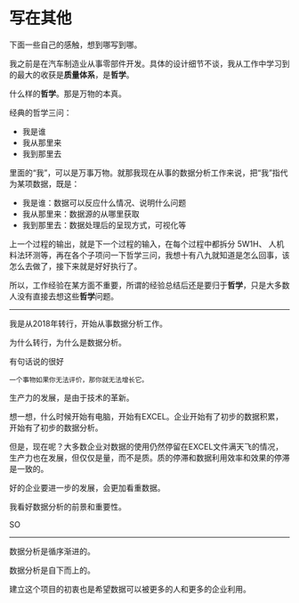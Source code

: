 # 写在其他

下面一些自己的感触，想到哪写到哪。

我之前是在汽车制造业从事零部件开发。具体的设计细节不谈，我从工作中学习到的最大的收获是**质量体系**，是**哲学**。

什么样的**哲学**。那是万物的本真。

经典的哲学三问：

- 我是谁
- 我从那里来
- 我到那里去

里面的“我”，可以是万事万物。就那我现在从事的数据分析工作来说，把“我”指代为某项数据，既是：

- 我是谁：数据可以反应什么情况、说明什么问题
- 我从那里来：数据源的从哪里获取
- 我到那里去：数据处理后的呈现方式，可视化等

上一个过程的输出，就是下一个过程的输入，在每个过程中都拆分 5W1H、 人机料法环测等，再在各个子项问一下哲学三问，我想十有八九就知道是怎么回事，该怎么去做了，接下来就是好好执行了。

所以，工作经验在某方面不重要，所谓的经验总结后还是要归于**哲学**，只是大多数人没有直接去想这些**哲学**问题。

---

我是从2018年转行，开始从事数据分析工作。

为什么转行，为什么是数据分析。

有句话说的很好

    一个事物如果你无法评价，那你就无法增长它。

生产力的发展，是由于技术的革新。

想一想，什么时候开始有电脑，开始有EXCEL。企业开始有了初步的数据积累，开始有了初步的数据分析。

但是，现在呢？大多数企业对数据的使用仍然停留在EXCEL文件满天飞的情况，生产力也在发展，但仅仅是量，而不是质。质的停滞和数据利用效率和效果的停滞是一致的。

好的企业要进一步的发展，会更加看重数据。

我看好数据分析的前景和重要性。

SO

---

数据分析是循序渐进的。

数据分析是自下而上的。

建立这个项目的初衷也是希望数据可以被更多的人和更多的企业利用。
